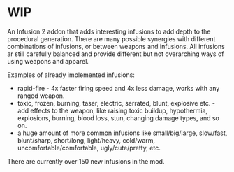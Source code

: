 # WIP
An Infusion 2 addon that adds interesting infusions to add depth to the procedural generation. There are many possible synergies with different combinations of infusions, or between weapons and infusions. All infusions ar still carefully balanced and provide different but not overarching ways of using weapons and apparel. 

Examples of already implemented infusions:
- rapid-fire - 4x faster firing speed and 4x less damage, works with any ranged weapon.
- toxic, frozen, burning, taser, electric, serrated, blunt, explosive etc. - add effects to the weapon, like raising toxic buildup, hypothermia, explosions, burning, blood loss, stun, changing damage types, and so on.
- a huge amount of more common infusions like small/big/large, slow/fast, blunt/sharp, short/long, light/heavy, cold/warm, uncomfortable/comfortable, ugly/cute/pretty, etc.

There are currently over 150 new infusions in the mod.

